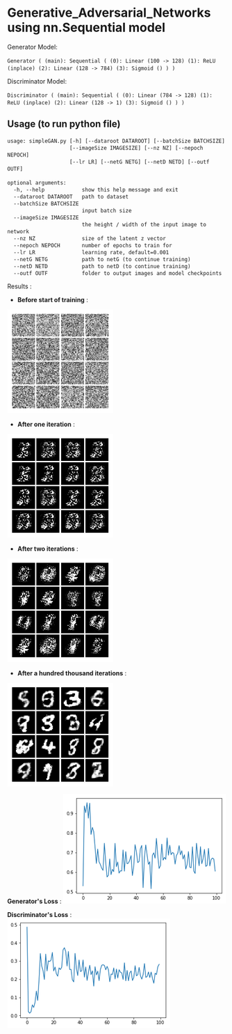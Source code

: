 # Generative_Adversarial_Networks using nn.Sequential model

Generator Model:

`Generator (
  (main): Sequential (
    (0): Linear (100 -> 128)
    (1): ReLU (inplace)
    (2): Linear (128 -> 784)
    (3): Sigmoid ()
  )
)`

Discriminator Model:

`Discriminator (
  (main): Sequential (
    (0): Linear (784 -> 128)
    (1): ReLU (inplace)
    (2): Linear (128 -> 1)
    (3): Sigmoid ()
  )
)`

## Usage (to run python file)
```
usage: simpleGAN.py [-h] [--dataroot DATAROOT] [--batchSize BATCHSIZE]
                    [--imageSize IMAGESIZE] [--nz NZ] [--nepoch NEPOCH]
                    [--lr LR] [--netG NETG] [--netD NETD] [--outf OUTF]

optional arguments:
  -h, --help            show this help message and exit
  --dataroot DATAROOT   path to dataset
  --batchSize BATCHSIZE
                        input batch size
  --imageSize IMAGESIZE
                        the height / width of the input image to network
  --nz NZ               size of the latent z vector
  --nepoch NEPOCH       number of epochs to train for
  --lr LR               learning rate, default=0.001
  --netG NETG           path to netG (to continue training)
  --netD NETD           path to netD (to continue training)
  --outf OUTF           folder to output images and model checkpoints
```

Results : 
* **Before start of training** : 

![Before start of training](./out-pytorch-gan/000.png)
* **After one iteration** : 

![After one iteration](./out-pytorch-gan/001.png)
* **After two iterations** : 

![After two iteration](./out-pytorch-gan/002.png)
* **After a hundred thousand iterations** : 

![After a hundred thousand iterations](./out-pytorch-gan/099.png)


**Generator's Loss** : ![gen-loss](./out-pytorch-gan/gen_loss.png)

**Discriminator's Loss** : ![dis-loss](./out-pytorch-gan/dis_loss.png)
